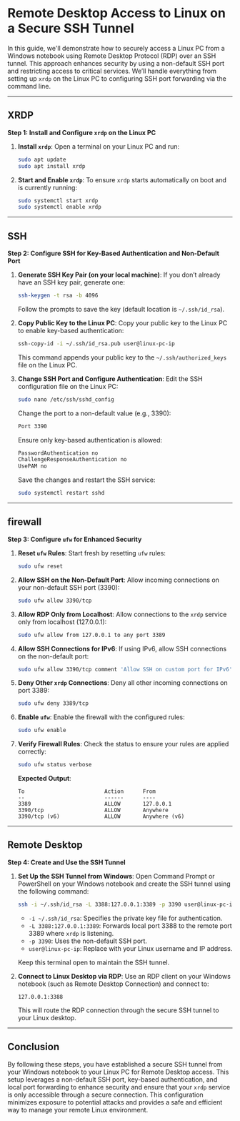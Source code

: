 # Remote Desktop Access to Linux on a Secure SSH Tunnel

In this guide, we'll demonstrate how to securely access a Linux PC from a Windows notebook using Remote Desktop Protocol (RDP) over an SSH tunnel. This approach enhances security by using a non-default SSH port and restricting access to critical services. We’ll handle everything from setting up `xrdp` on the Linux PC to configuring SSH port forwarding via the command line.

---

## XRDP
**Step 1: Install and Configure `xrdp` on the Linux PC**

1. **Install `xrdp`**:
   Open a terminal on your Linux PC and run:
   ```bash
   sudo apt update
   sudo apt install xrdp
   ```

2. **Start and Enable `xrdp`**:
   To ensure `xrdp` starts automatically on boot and is currently running:
   ```bash
   sudo systemctl start xrdp
   sudo systemctl enable xrdp
   ```

---

## SSH
**Step 2: Configure SSH for Key-Based Authentication and Non-Default Port**

1. **Generate SSH Key Pair (on your local machine)**:
   If you don’t already have an SSH key pair, generate one:
   ```bash
   ssh-keygen -t rsa -b 4096
   ```

   Follow the prompts to save the key (default location is `~/.ssh/id_rsa`).

2. **Copy Public Key to the Linux PC**:
   Copy your public key to the Linux PC to enable key-based authentication:
   ```bash
   ssh-copy-id -i ~/.ssh/id_rsa.pub user@linux-pc-ip
   ```

   This command appends your public key to the `~/.ssh/authorized_keys` file on the Linux PC.

3. **Change SSH Port and Configure Authentication**:
   Edit the SSH configuration file on the Linux PC:
   ```bash
   sudo nano /etc/ssh/sshd_config
   ```

   Change the port to a non-default value (e.g., 3390):
   ```bash
   Port 3390
   ```

   Ensure only key-based authentication is allowed:
   ```bash
   PasswordAuthentication no
   ChallengeResponseAuthentication no
   UsePAM no
   ```

   Save the changes and restart the SSH service:
   ```bash
   sudo systemctl restart sshd
   ```
---

## firewall
**Step 3: Configure `ufw` for Enhanced Security**

1. **Reset `ufw` Rules**:
   Start fresh by resetting `ufw` rules:
   ```bash
   sudo ufw reset
   ```
2. **Allow SSH on the Non-Default Port**:
   Allow incoming connections on your non-default SSH port (3390):
   ```bash
   sudo ufw allow 3390/tcp
   ```

3. **Allow RDP Only from Localhost**:
   Allow connections to the `xrdp` service only from localhost (127.0.0.1):
   ```bash
   sudo ufw allow from 127.0.0.1 to any port 3389
   ```

4. **Allow SSH Connections for IPv6**:
   If using IPv6, allow SSH connections on the non-default port:
   ```bash
   sudo ufw allow 3390/tcp comment 'Allow SSH on custom port for IPv6'
   ```

6. **Deny Other `xrdp` Connections**:
   Deny all other incoming connections on port 3389:
   ```bash
   sudo ufw deny 3389/tcp
   ```

7. **Enable `ufw`**:
   Enable the firewall with the configured rules:
   ```bash
   sudo ufw enable
   ```

8. **Verify Firewall Rules**:
   Check the status to ensure your rules are applied correctly:
   ```bash
   sudo ufw status verbose
   ```

   **Expected Output**:
   ```plaintext
   To                         Action      From
   --                         ------      ----
   3389                       ALLOW       127.0.0.1
   3390/tcp                   ALLOW       Anywhere
   3390/tcp (v6)              ALLOW       Anywhere (v6)
   ```

---


## Remote Desktop
**Step 4: Create and Use the SSH Tunnel**

1. **Set Up the SSH Tunnel from Windows**:
   Open Command Prompt or PowerShell on your Windows notebook and create the SSH tunnel using the following command:
   ```bash
   ssh -i ~/.ssh/id_rsa -L 3388:127.0.0.1:3389 -p 3390 user@linux-pc-ip
   ```

   - `-i ~/.ssh/id_rsa`: Specifies the private key file for authentication.
   - `-L 3388:127.0.0.1:3389`: Forwards local port 3388 to the remote port 3389 where `xrdp` is listening.
   - `-p 3390`: Uses the non-default SSH port.
   - `user@linux-pc-ip`: Replace with your Linux username and IP address.

   Keep this terminal open to maintain the SSH tunnel.

2. **Connect to Linux Desktop via RDP**:
   Use an RDP client on your Windows notebook (such as Remote Desktop Connection) and connect to:
   ```
   127.0.0.1:3388
   ```

   This will route the RDP connection through the secure SSH tunnel to your Linux desktop.

---

## Conclusion

By following these steps, you have established a secure SSH tunnel from your Windows notebook to your Linux PC for Remote Desktop access. This setup leverages a non-default SSH port, key-based authentication, and local port forwarding to enhance security and ensure that your `xrdp` service is only accessible through a secure connection. This configuration minimizes exposure to potential attacks and provides a safe and efficient way to manage your remote Linux environment.